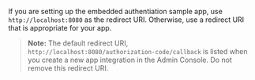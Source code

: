 If you are setting up the embedded authentiation sample app, use `http://localhost:8080` as the redirect URI. Otherwise, use a redirect URI that is appropriate for your app.

> **Note:** The default redirect URI, `http://localhost:8080/authorization-code/callback` is listed when you create a new app integration in the Admin Console. Do not remove this redirect URI.